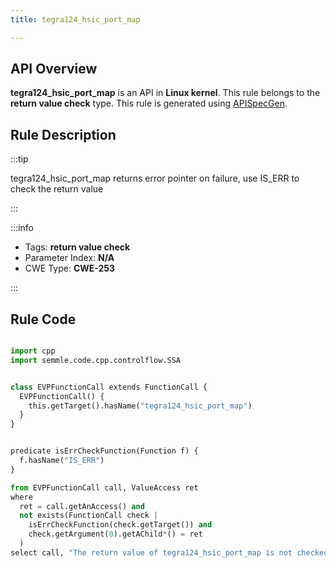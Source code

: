 ```yaml
---
title: tegra124_hsic_port_map

---
```



## API Overview
**tegra124_hsic_port_map** is an API in **Linux kernel**. This rule belongs to the **return value check** type. This rule is generated using [APISpecGen](../../tools/APISpecGen).
## Rule Description

:::tip

tegra124_hsic_port_map returns error pointer on failure, use IS_ERR to check the return value

:::

:::info

- Tags: **return value check**
- Parameter Index: **N/A**
- CWE Type: **CWE-253**

:::

## Rule Code
```python

import cpp
import semmle.code.cpp.controlflow.SSA


class EVPFunctionCall extends FunctionCall {
  EVPFunctionCall() {
    this.getTarget().hasName("tegra124_hsic_port_map")
  }
}


predicate isErrCheckFunction(Function f) {
  f.hasName("IS_ERR") 
}

from EVPFunctionCall call, ValueAccess ret
where
  ret = call.getAnAccess() and
  not exists(FunctionCall check |
    isErrCheckFunction(check.getTarget()) and
    check.getArgument(0).getAChild*() = ret
  )
select call, "The return value of tegra124_hsic_port_map is not checked with IS_ERR."
    
```